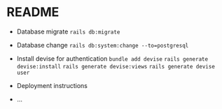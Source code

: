 # README

* Database migrate
`rails db:migrate`

* Database change
`rails db:system:change --to=postgresql`

* Install devise for authentication
`bundle add devise`
`rails generate devise:install`
`rails generate devise:views`
`rails generate devise user`

* Deployment instructions

* ...
